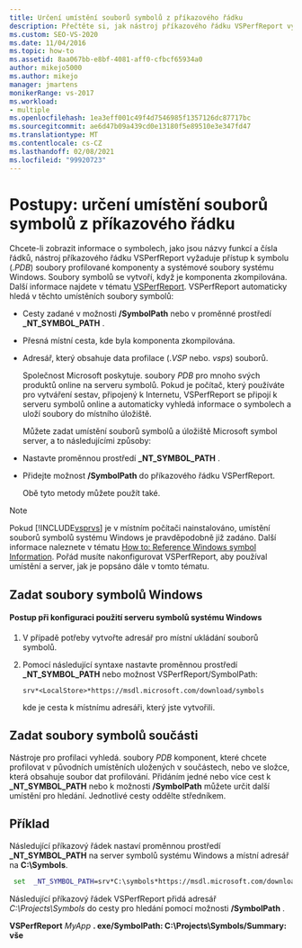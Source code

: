 ```yaml
---
title: Určení umístění souborů symbolů z příkazového řádku
description: Přečtěte si, jak nástroj příkazového řádku VSPerfReport vyžaduje přístup k souborům symbolů (. pdb), aby zobrazoval informace o symbolech, jako jsou názvy funkcí a čísla řádků.
ms.custom: SEO-VS-2020
ms.date: 11/04/2016
ms.topic: how-to
ms.assetid: 8aa067bb-e8bf-4081-aff0-cfbcf65934a0
author: mikejo5000
ms.author: mikejo
manager: jmartens
monikerRange: vs-2017
ms.workload:
- multiple
ms.openlocfilehash: 1ea3eff001c49f4d7546985f1357126dc87717bc
ms.sourcegitcommit: ae6d47b09a439cd0e13180f5e89510e3e347fd47
ms.translationtype: MT
ms.contentlocale: cs-CZ
ms.lasthandoff: 02/08/2021
ms.locfileid: "99920723"
---
```

# <a name="how-to-specify-symbol-file-locations-from-the-command-line"></a>Postupy: určení umístění souborů symbolů z příkazového řádku
Chcete-li zobrazit informace o symbolech, jako jsou názvy funkcí a čísla řádků, nástroj příkazového řádku VSPerfReport vyžaduje přístup k symbolu (.*PDB*) soubory profilované komponenty a systémové soubory systému Windows. Soubory symbolů se vytvoří, když je komponenta zkompilována. Další informace najdete v tématu [VSPerfReport](../profiling/vsperfreport.md). VSPerfReport automaticky hledá v těchto umístěních soubory symbolů:

- Cesty zadané v možnosti **/SymbolPath** nebo v proměnné prostředí **_NT_SYMBOL_PATH** .

- Přesná místní cesta, kde byla komponenta zkompilována.

- Adresář, který obsahuje data profilace (.*VSP* nebo. *vsps*) souborů.

  Společnost Microsoft poskytuje. soubory *PDB* pro mnoho svých produktů online na serveru symbolů. Pokud je počítač, který používáte pro vytváření sestav, připojený k Internetu, VSPerfReport se připojí k serveru symbolů online a automaticky vyhledá informace o symbolech a uloží soubory do místního úložiště.

  Můžete zadat umístění souborů symbolů a úložiště Microsoft symbol server, a to následujícími způsoby:

- Nastavte proměnnou prostředí **_NT_SYMBOL_PATH** .

- Přidejte možnost **/SymbolPath** do příkazového řádku VSPerfReport.

  Obě tyto metody můžete použít také.

> [!NOTE]
> Pokud [!INCLUDE[vsprvs](../code-quality/includes/vsprvs_md.md)] je v místním počítači nainstalováno, umístění souborů symbolů systému Windows je pravděpodobně již zadáno. Další informace naleznete v tématu [How to: Reference Windows symbol Information](../profiling/how-to-reference-windows-symbol-information.md). Pořád musíte nakonfigurovat VSPerfReport, aby používal umístění a server, jak je popsáno dále v tomto tématu.

## <a name="specify-windows-symbol-files"></a>Zadat soubory symbolů Windows

#### <a name="to-configure-the-use-of-the-windows-symbol-server"></a>Postup při konfiguraci použití serveru symbolů systému Windows

1. V případě potřeby vytvořte adresář pro místní ukládání souborů symbolů.

2. Pomocí následující syntaxe nastavte proměnnou prostředí **_NT_SYMBOL_PATH** nebo možnost VSPerfReport/SymbolPath:

    `srv*<LocalStore>*https://msdl.microsoft.com/download/symbols`

    kde *<LocalStore>* je cesta k místnímu adresáři, který jste vytvořili.

## <a name="specify-component-symbol-files"></a>Zadat soubory symbolů součásti
 Nástroje pro profilaci vyhledá. soubory *PDB* komponent, které chcete profilovat v původních umístěních uložených v součástech, nebo ve složce, která obsahuje soubor dat profilování. Přidáním jedné nebo více cest k **_NT_SYMBOL_PATH** nebo k možnosti **/SymbolPath** můžete určit další umístění pro hledání. Jednotlivé cesty oddělte středníkem.

## <a name="example"></a>Příklad
 Následující příkazový řádek nastaví proměnnou prostředí **_NT_SYMBOL_PATH** na server symbolů systému Windows a místní adresář na **C:\Symbols**.

 ```cmd
  set  _NT_SYMBOL_PATH=srv*C:\symbols*https://msdl.microsoft.com/download/symbols
 ```

 Následující příkazový řádek VSPerfReport přidá adresář *C:\Projects\Symbols* do cesty pro hledání pomocí možnosti **/SymbolPath** .

 **VSPerfReport**  *MyApp* **. exe/SymbolPath: C:\Projects\Symbols/Summary: vše**
